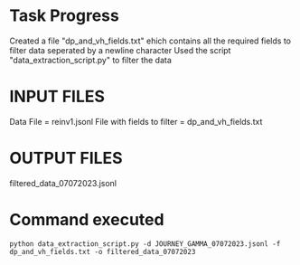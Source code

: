 # Task Progress
Created a file "dp_and_vh_fields.txt" ehich contains all the required fields to filter data seperated by a newline character
Used the script "data_extraction_script.py" to filter the data

# INPUT FILES 

Data File = reinv1.jsonl
File with fields to filter = dp_and_vh_fields.txt

# OUTPUT FILES

filtered_data_07072023.jsonl

# Command executed

```
python data_extraction_script.py -d JOURNEY_GAMMA_07072023.jsonl -f dp_and_vh_fields.txt -o filtered_data_07072023
```